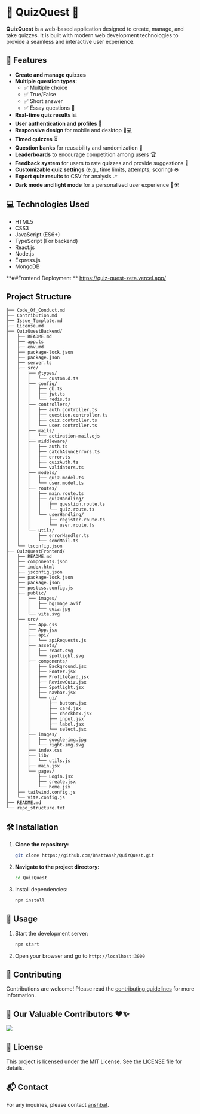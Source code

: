 # 🎉 QuizQuest 🎉

**QuizQuest** is a web-based application designed to create, manage, and take quizzes. It is built with modern web development technologies to provide a seamless and interactive user experience.

## 🚀 Features

- **Create and manage quizzes**  
- **Multiple question types:**
  - ✅ Multiple choice
  - ✅ True/False
  - ✅ Short answer
  - ✅ Essay questions 📝
- **Real-time quiz results** 📊
- **User authentication and profiles** 🔑
- **Responsive design** for mobile and desktop 📱💻
- **Timed quizzes** ⏳
- **Question banks** for reusability and randomization 🔄
- **Leaderboards** to encourage competition among users 🏆
- **Feedback system** for users to rate quizzes and provide suggestions 💬
- **Customizable quiz settings** (e.g., time limits, attempts, scoring) ⚙️
- **Export quiz results** to CSV for analysis 📈
- **Dark mode and light mode** for a personalized user experience 🌙☀️

## 💻 Technologies Used

- HTML5
- CSS3
- JavaScript (ES6+)
- TypeScript (For backend)
- React.js
- Node.js
- Express.js
- MongoDB

**##Frontend Deployment **
https://quiz-quest-zeta.vercel.app/

## Project Structure

<!-- START_STRUCTURE -->
```
├── Code_Of_Conduct.md
├── Contribution.md
├── Issue_Template.md
├── License.md
├── QuizQuestBackend/
│   ├── README.md
│   ├── app.ts
│   ├── env.md
│   ├── package-lock.json
│   ├── package.json
│   ├── server.ts
│   ├── src/
│   │   ├── @types/
│   │   │   └── custom.d.ts
│   │   ├── config/
│   │   │   ├── db.ts
│   │   │   ├── jwt.ts
│   │   │   └── redis.ts
│   │   ├── controllers/
│   │   │   ├── auth.controller.ts
│   │   │   ├── question.controller.ts
│   │   │   ├── quiz.controller.ts
│   │   │   └── user.controller.ts
│   │   ├── mails/
│   │   │   └── activation-mail.ejs
│   │   ├── middleware/
│   │   │   ├── auth.ts
│   │   │   ├── catchAsyncErrors.ts
│   │   │   ├── error.ts
│   │   │   ├── quizAuth.ts
│   │   │   └── validators.ts
│   │   ├── models/
│   │   │   ├── quiz.model.ts
│   │   │   └── user.model.ts
│   │   ├── routes/
│   │   │   ├── main.route.ts
│   │   │   ├── quizHandling/
│   │   │   │   ├── question.route.ts
│   │   │   │   └── quiz.route.ts
│   │   │   └── userHandling/
│   │   │       ├── register.route.ts
│   │   │       └── user.route.ts
│   │   └── utils/
│   │       ├── errorHandler.ts
│   │       └── sendMail.ts
│   └── tsconfig.json
├── QuizQuestFrontend/
│   ├── README.md
│   ├── components.json
│   ├── index.html
│   ├── jsconfig.json
│   ├── package-lock.json
│   ├── package.json
│   ├── postcss.config.js
│   ├── public/
│   │   ├── images/
│   │   │   ├── bgImage.avif
│   │   │   └── quiz.jpg
│   │   └── vite.svg
│   ├── src/
│   │   ├── App.css
│   │   ├── App.jsx
│   │   ├── api/
│   │   │   └── apiRequests.js
│   │   ├── assets/
│   │   │   ├── react.svg
│   │   │   └── spotlight.svg
│   │   ├── components/
│   │   │   ├── Background.jsx
│   │   │   ├── Footer.jsx
│   │   │   ├── ProfileCard.jsx
│   │   │   ├── ReviewQuiz.jsx
│   │   │   ├── Spotlight.jsx
│   │   │   ├── navbar.jsx
│   │   │   └── ui/
│   │   │       ├── button.jsx
│   │   │       ├── card.jsx
│   │   │       ├── checkbox.jsx
│   │   │       ├── input.jsx
│   │   │       ├── label.jsx
│   │   │       └── select.jsx
│   │   ├── images/
│   │   │   ├── google-img.jpg
│   │   │   └── right-img.svg
│   │   ├── index.css
│   │   ├── lib/
│   │   │   └── utils.js
│   │   ├── main.jsx
│   │   └── pages/
│   │       ├── Login.jsx
│   │       ├── create.jsx
│   │       └── home.jsx
│   ├── tailwind.config.js
│   └── vite.config.js
├── README.md
└── repo_structure.txt
```
<!-- END_STRUCTURE -->

## 🛠️ Installation

1. **Clone the repository:**
   ```bash
   git clone https://github.com/BhattAnsh/QuizQuest.git
   ```
2. **Navigate to the project directory:**
   ```bash
   cd QuizQuest
   ```
3. Install dependencies:
   ```bash
   npm install
   ```

## 🎉 Usage

1. Start the development server:
   ```bash
   npm start
   ```
2. Open your browser and go to `http://localhost:3000`

## 🤝 Contributing

Contributions are welcome! Please read the [contributing guidelines](Contribution.md) for more information.

## 🌟 Our Valuable Contributors ❤️✨

<a href="https://github.com/BhattAnsh/Quiz-Quest/graphs/contributors">
  <img src="https://contributors-img.web.app/image?repo=BhattAnsh/Quiz-Quest" />
</a>

## 📄 License

This project is licensed under the MIT License. See the [LICENSE](License.md) file for details.

## 📬 Contact

For any inquiries, please contact [anshbat](https://github.com/BhattAnsh).
